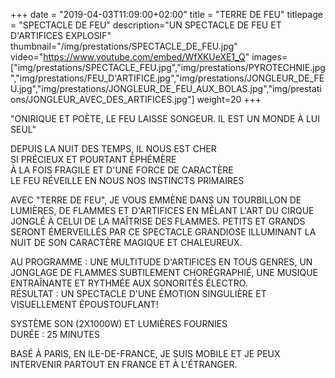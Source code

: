 +++
date = "2019-04-03T11:09:00+02:00"
title = "TERRE DE FEU"
titlepage = "SPECTACLE DE FEU"
description="UN SPECTACLE DE FEU ET D'ARTIFICES EXPLOSIF"
thumbnail="/img/prestations/SPECTACLE_DE_FEU.jpg"
video="https://www.youtube.com/embed/WfXKUeXE1_Q"
images=["img/prestations/SPECTACLE_FEU.jpg","img/prestations/PYROTECHNIE.jpg","img/prestations/FEU_D'ARTIFICE.jpg","img/prestations/JONGLEUR_DE_FEU.jpg","img/prestations/JONGLEUR_DE_FEU_AUX_BOLAS.jpg","img/prestations/JONGLEUR_AVEC_DES_ARTIFICES.jpg"]
weight=20
+++

"ONIRIQUE ET POÈTE, LE FEU LAISSE SONGEUR. IL EST UN MONDE À LUI SEUL" 

DEPUIS LA NUIT DES TEMPS, IL NOUS EST CHER  
SI PRÉCIEUX ET POURTANT ÉPHÉMÈRE  
À LA FOIS FRAGILE ET D'UNE FORCE DE CARACTÈRE  
LE FEU RÉVEILLE EN NOUS NOS INSTINCTS PRIMAIRES

AVEC "TERRE DE FEU", JE VOUS EMMÈNE DANS UN TOURBILLON DE LUMIÈRES, DE FLAMMES ET D'ARTIFICES EN MÊLANT L'ART DU CIRQUE JONGLÉ À CELUI DE LA MAÎTRISE DES FLAMMES. 
PETITS ET GRANDS SERONT ÉMERVEILLÉS PAR CE SPECTACLE GRANDIOSE ILLUMINANT LA NUIT DE SON CARACTÈRE MAGIQUE ET CHALEUREUX.

AU PROGRAMME : UNE MULTITUDE D'ARTIFICES EN TOUS GENRES, UN JONGLAGE DE FLAMMES SUBTILEMENT CHORÉGRAPHIÉ, UNE MUSIQUE ENTRAÎNANTE ET RYTHMÉE AUX SONORITÉS ÉLECTRO.  
RÉSULTAT : UN SPECTACLE D'UNE ÉMOTION SINGULIÈRE ET VISUELLEMENT ÉPOUSTOUFLANT!

SYSTÈME SON (2X1000W) ET LUMIÈRES FOURNIES  
DURÉE : 25 MINUTES

BASÉ À PARIS, EN ILE-DE-FRANCE, JE SUIS MOBILE ET JE PEUX INTERVENIR PARTOUT EN FRANCE ET À L'ÉTRANGER.